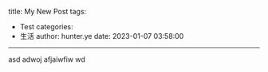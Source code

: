 title: My New Post
tags:
  - Test
categories:
  - 生活
author: hunter.ye
date: 2023-01-07 03:58:00
---
asd
adwoj
afjaiwfiw
wd